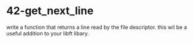 # 42-get_next_line
write a function that returns a line read by the file descriptor. this wil be a useful addition to your libft libary.
